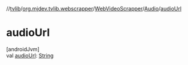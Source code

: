 //[tvlib](../../../../index.md)/[org.mjdev.tvlib.webscrapper](../../index.md)/[WebVideoScrapper](../index.md)/[Audio](index.md)/[audioUrl](audio-url.md)

# audioUrl

[androidJvm]\
val [audioUrl](audio-url.md): [String](https://kotlinlang.org/api/latest/jvm/stdlib/kotlin/-string/index.html)
